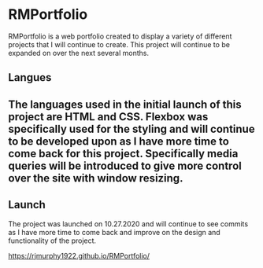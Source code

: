# RMPortfolio

RMPortfolio is a web portfolio created to display a variety of different projects that I will continue to create. This project will continue to be expanded on over the next several months.

<h2>Langues<h2>
<p>The languages used in the initial launch of this project are HTML and CSS. Flexbox was specifically used for the styling and will continue to be developed upon as I have more time to come back for this project. Specifically media queries will be introduced to give more control over the site with window resizing.</p>
  
<h2>Launch</h2>
<p>The project was launched on 10.27.2020 and will continue to see commits as I have more time to come back and improve on the design and functionality of the project.</p>


https://rjmurphy1922.github.io/RMPortfolio/
